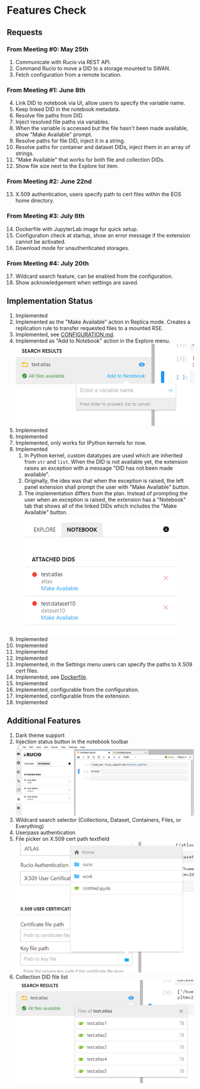 # Features Check

## Requests

### From Meeting #0: May 25th
1. Communicate with Rucio via REST API.
2. Command Rucio to move a DID to a storage mounted to SWAN.
3. Fetch configuration from a remote location.

### From Meeting #1: June 8th
4. Link DID to notebook via UI, allow users to specify the variable name.
5. Keep linked DID in the notebook metadata.
6. Resolve file paths from DID.
7. Inject resolved file paths via variables.
8. When the variable is accessed but the file hasn't been made available, show "Make Available" prompt.
9. Resolve paths for file DID, inject it in a string.
10. Resolve paths for container and dataset DIDs, inject them in an array of strings.
11. "Make Available" that works for both file and collection DIDs.
12. Show file size next to the Explore list item.

### From Meeting #2: June 22nd
13. X.509 authentication, users specify path to cert files within the EOS home directory.

### From Meeting #3: July 6th
14. Dockerfile with JupyterLab image for quick setup.
15. Configuration check at startup, show an error message if the extension cannot be activated.
16. Download mode for unauthenticated storages.

### From Meeting #4: July 20th
17. Wildcard search feature, can be enabled from the configuration.
18. Show acknowledgement when settings are saved.


## Implementation Status
1. Implemented
2. Implemented as the "Make Available" action in Replica mode. Creates a replication rule to transfer requested files to a mounted RSE.
3. Implemented, see [CONFIGURATION.md](https://github.com/didithilmy/rucio-jupyterlab/blob/master/CONFIGURATION.md).
4. Implemented as "Add to Notebook" action in the Explore menu. <br /> ![](journal/assets/features-2.png)
5. Implemented
6. Implemented
7. Implemented, only works for IPython kernels for now.
8. Implemented
   1. In Python kernel, custom datatypes are used which are inherited from `str` and `list`. When the DID is not available yet, the extension raises an exception with a message "DID has not been made available".
   2. Originally, the idea was that when the exception is raised, the left panel extension shall prompt the user with "Make Available" button.
   3. The implementation differs from the plan. Instead of prompting the user when an exception is raised, the extension has a "Notebook" tab that shows all of the linked DIDs which includes the "Make Available" button. <br /> ![](journal/assets/features-1.png)
9.  Implemented
10. Implemented
11. Implemented
12. Implemented
13. Implemented, in the Settings menu users can specify the paths to X.509 cert files.
14. Implemented, see [Dockerfile](https://github.com/didithilmy/rucio-jupyterlab/blom/master/Dockerfile).
15. Implemented
16. Implemented, configurable from the configuration.
17. Implemented, configurable from the extension.
18. Implemented


## Additional Features
1. Dark theme support
2. Injection status button in the notebook toolbar <br /> ![](journal/assets/06-toolbar-3.png)
3. Wildcard search selector (Collections, Dataset, Containers, Files, or Everything)
4. Userpass authentication
5. File picker on X.509 cert path textfield <br /> ![](journal/assets/features-3.png)
6. Collection DID file list <br /> ![](journal/assets/features-4.png)